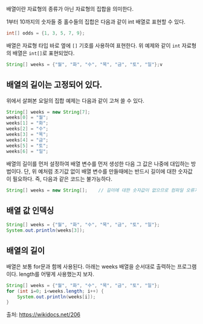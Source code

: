 배열이란 자료형의 종류가 아닌 자료형의 집합을 의미한다.

1부터 10까지의 숫자들 중 홀수들의 집합은 다음과 같이 int 배열로 표현할 수 있다.
```java
int[] odds = {1, 3, 5, 7, 9};
```
배열은 자료형 타입 바로 옆에 ```[]``` 기호를 사용하여 표현한다. 위 예제와 같이 ```int``` 자료형의 배열은 ```int[]```로 표현되었다.
```java
String[] weeks = {"월", "화", "수", "목", "금", "토", "일"};v
```

## 배열의 길이는 고정되어 있다.
위에서 살펴본 요일의 집합 예제는 다음과 같이 고쳐 쓸 수 있다.
```java
String[] weeks = new String[7];
weeks[0] = "월";
weeks[1] = "화";
weeks[2] = "수";
weeks[3] = "목";
weeks[4] = "금";
weeks[5] = "토";
weeks[6] = "일";
```
배열의 길이를 먼저 설정하여 배열 변수를 먼저 생성한 다음 그 값은 나중에 대입하는 방법이다.
단, 위 예처럼 초기값 없이 배열 변수를 만들때에는 반드시 길이에 대한 숫자값이 필요하다.
즉, 다음과 같은 코드는 불가능하다.
```java
String[] weeks = new String[];    // 길이에 대한 숫자값이 없으므로 컴파일 오류가 발생한다.
```

## 배열 값 인덱싱
```java
String[] weeks = {"월", "화", "수", "목", "금", "토", "일"};
System.out.println(weeks[3]);
```

## 배열의 길이
배열은 보통 for문과 함께 사용된다.
아래는 weeks 배열을 순서대로 출력하는 프로그램이다. length를 어떻게 사용했는지 보자.
```java
String[] weeks = {"월", "화", "수", "목", "금", "토", "일"};
for (int i=0; i<weeks.length; i++) {
    System.out.println(weeks[i]);
}
```

출처: https://wikidocs.net/206
